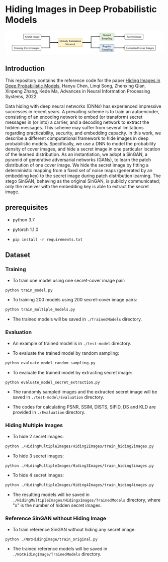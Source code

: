 # Hiding Images in Deep Probabilistic Models

![alt text](./Images/fig-1.png)

## Introduction
This repository contains the reference code for the paper [Hiding Images in Deep Probabilistic Models](https://arxiv.org/abs/2210.02257), Haoyu Chen, Linqi Song, Zhenxing Qian, Xinpeng Zhang, Kede Ma, Advances in Neural Information Processing Systems, 2022.

Data hiding with deep neural networks (DNNs) has experienced impressive successes in recent years. A prevailing scheme is to train an autoencoder, consisting of an encoding network to embed (or transform) secret messages in (or into) a carrier, and a decoding network to extract the hidden messages. This scheme may suffer from several limitations regarding practicability, security, and embedding capacity. In this work, we describe a different computational framework to hide images in deep probabilistic models. Specifically, we use a DNN to model the probability density of cover images, and hide a secret image in one particular location of the learned distribution. As an instantiation, we adopt a SinGAN, a pyramid of generative adversarial networks (GANs), to learn the patch distribution of one cover image. We hide the secret image by fitting a deterministic mapping from a fixed set of noise maps (generated by an embedding key) to the secret image during patch distribution learning. The stego SinGAN, behaving as the original SinGAN, is publicly communicated; only the receiver with the embedding key is able to extract the secret image.

## prerequisites
* python 3.7

* pytorch 1.1.0

* ``pip install -r requirements.txt``

## Dataset

### Training
* To train one model using one secret-cover image pair: 
```bash
python train_model.py
```

* To training 200 models using 200 secret-cover image pairs: 
```bash
python train_multiple_models.py
```

* The trained models will be saved in ``./TrainedModels`` directory.

### Evaluation
* An example of trained model is in ``./test-model`` directory.

* To evaluate the trained model by random sampling: 
```bash
python evaluate_model_random_sampling.py
```

* To evaluate the trained model by extracting secret image: 
```bash
python evaluate_model_secret_extraction.py
```

* The randomly sampled images and the extracted secret image will be saved in ``./test-model/Evaluation`` directory.

* The codes for calculating PSNR, SSIM, DISTS, SIFID, DS and KLD are provided in ``./Evaluation`` directory.

### Hiding Multiple Images
* To hide 2 secret images: 
```bash
python ./HidingMultipleImages/Hiding2Images/train_hiding2images.py
```

* To hide 3 secret images: 
```bash
python ./HidingMultipleImages/Hiding3Images/train_hiding3images.py
```

* To hide 4 secret images: 
```bash
python ./HidingMultipleImages/Hiding4Images/train_hiding4images.py
```

* The resulting models will be saved in ``./HidingMultipleImages/HidingxImages/TrainedModels`` directory, where "x" is the number of hidden secret images.

### Reference SinGAN without Hiding Image
* To train reference SinGAN without hiding any secret image: 
```bash
python ./NotHidingImage/train_original.py
```

* The trained reference models will be saved in ``./NotHidingImage/TrainedModels`` directory.
